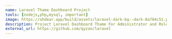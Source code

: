 ```yaml
---
name: Laravel Thame Dashboard Project
tools: [nodejs,php,mysql, important]
image: https://ohdear.app/build/assets/laravel-dark-bg--dark-8a784c51.png
description: Project Laravel Dashboard Thame For Administrator and Role Management
external_url: https://github.com/qyzan/laravel
---
```

